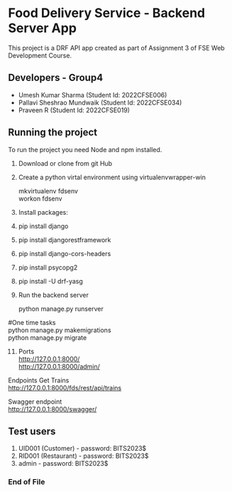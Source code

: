 # Food Delivery Service - Backend Server App

This project is a DRF API app created as part of Assignment 3 of FSE Web Development Course.

## Developers - Group4
- Umesh Kumar Sharma (Student Id: 2022CFSE006)
- Pallavi Sheshrao Mundwaik (Student Id: 2022CFSE034)
- Praveen R (Student Id: 2022CFSE019)

## Running the project

To run the project you need Node and npm installed. 

1. Download or clone from git Hub
2. Create a python virtal environment using virtualenvwrapper-win

    mkvirtualenv fdsenv  
    workon fdsenv
    
4. Install packages:
5. pip install django
6. pip install djangorestframework
7. pip install django-cors-headers
8. pip install psycopg2    
9. pip install -U drf-yasg
10. Run the backend server  

    python manage.py runserver

#One time tasks  
  python manage.py makemigrations  
  python manage.py migrate  
  
11. Ports   
  http://127.0.0.1:8000/  
  http://127.0.0.1:8000/admin/  
    
  Endpoints Get Trains  
  http://127.0.0.1:8000/fds/rest/api/trains  
  
  Swagger endpoint  
  http://127.0.0.1:8000/swagger/

## Test users

1. UID001 (Customer) - password: BITS2023$
2. RID001 (Restaurant) - password: BITS2023$
3. admin - password: BITS2023$

### End of File

